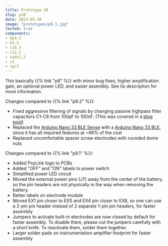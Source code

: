 ```yaml
---
title: Prototype 10
slug: p10
date: 2023-05-30
image: "prototypes/p9.1.jpg"
tested: true
components:
- bp4.2
- b3.2
- c10.3
- c12.1
- sabt1.2
- s3
- sgr3
---
```


This basically {{% link "p8" %}} with minor bug fixes, higher amplification gain, an optional power LED, and easier assembly.  See its description for more information.

Changes compared to {{% link "p9.2" %}}:

- Fixed aggressive filtering of signals by changing passive highpass filter capacitors C1-C8 from 100pF to 100nF.  (This was covered in a [blog post](https://psylink.me/blog/enhancedsignal/))
- Replaced the [Arduino Nano 33 BLE Sense](https://store.arduino.cc/products/arduino-nano-33-ble-sense) with a [Arduino Nano 33 BLE](https://store.arduino.cc/products/arduino-nano-33-ble), since it has all required features at ~66% of the cost
- Replaced uncomfortable spacer screw electrodes with rounded dome nuts

Changes compared to {{% link "p9.1" %}}:

- Added PsyLink logo to PCBs
- Added "OFF" and "ON" labels to power switch
- Simplified power LED circuit
- Moved the external power pins (J7) away from the center of the battery, so the pin headers are not physically in the way when removing the battery.
- Better labels on electrode module
- Moved EX1 pin closer to EX5 and EX4 pin closer to EX8, so one can use a 2-pin pin header instead of 2 separate 1-pin pin headers, for faster assembly
- Jumpers to activate built-in electrodes are now closed by default for faster assembly. To disable them, please cut the jumpers carefully with a short knife.  To reactivate them, solder them together.
- Larger solder pads on instrumentation amplifier footprint for faster assembly

